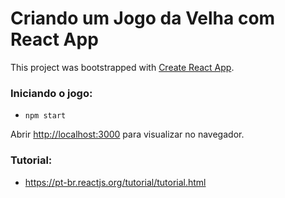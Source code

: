# Criando um Jogo da Velha com React App

This project was bootstrapped with [Create React App](https://github.com/facebook/create-react-app).

### Iniciando o jogo:
  - `npm start`

Abrir [http://localhost:3000](http://localhost:3000) para visualizar no navegador.

### Tutorial:

  - https://pt-br.reactjs.org/tutorial/tutorial.html
